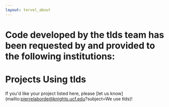 ```yaml
---
layout: tervel_about
---
```


# Code developed by the tlds team has been requested by and provided to the following institutions:


# Projects Using tlds

If you'd like your project listed here, please
[let us know](mailto:pierrelaborde@knights.ucf.edu?subject=We use tlds)!
